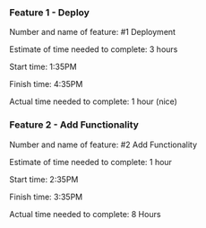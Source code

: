 


### Feature 1 - Deploy

Number and name of feature: #1 Deployment 

Estimate of time needed to complete: 3 hours

Start time: 1:35PM

Finish time: 4:35PM

Actual time needed to complete: 1 hour (nice)

### Feature 2 - Add Functionality

Number and name of feature: #2 Add Functionality

Estimate of time needed to complete: 1 hour

Start time: 2:35PM

Finish time: 3:35PM

Actual time needed to complete: 8 Hours
